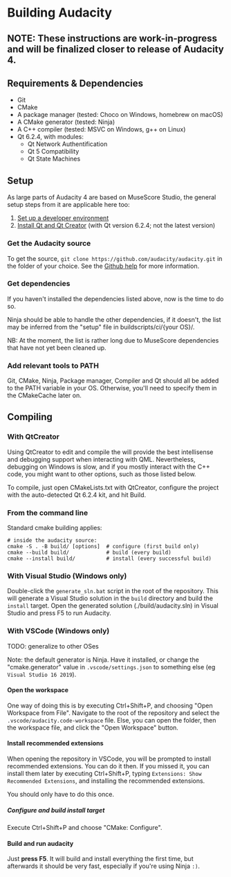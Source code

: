 # Building Audacity

## NOTE: These instructions are work-in-progress and will be finalized closer to release of Audacity 4.

## Requirements & Dependencies

* Git
* CMake
* A package manager (tested: Choco on Windows, homebrew on macOS)
* A CMake generator (tested: Ninja)
* A C++ compiler (tested: MSVC on Windows, g++ on Linux)
* Qt 6.2.4, with modules:
  * Qt Network Authentification
  * Qt 5 Compatibility
  * Qt State Machines

## Setup

As large parts of Audacity 4 are based on MuseScore Studio, the general setup steps from it are applicable here too:

1. [Set up a developer environment](https://github.com/musescore/MuseScore/wiki/Set-up-developer-environment)
2. [Install Qt and Qt Creator](https://github.com/musescore/MuseScore/wiki/Install-Qt-and-Qt-Creator) (with Qt version 6.2.4; not the latest version)

### Get the Audacity source

To get the source, `git clone https://github.com/audacity/audacity.git` in the folder of your choice. See the [Github help](https://docs.github.com/en/get-started/getting-started-with-git/about-remote-repositories) for more information. 

### Get dependencies

If you haven't installed the dependencies listed above, now is the time to do so. 

Ninja should be able to handle the other dependencies, if it doesn't, the list may be inferred from the "setup" file in buildscripts/ci/{your OS}/. 

NB: At the moment, the list is rather long due to MuseScore dependencies that have not yet been cleaned up.

### Add relevant tools to PATH

Git, CMake, Ninja, Package manager, Compiler and Qt should all be added to the PATH variable in your OS. Otherwise, you'll need to specify them in the CMakeCache later on.

## Compiling

### With QtCreator

Using QtCreator to edit and compile the will provide the best intellisense and debugging support when interacting with QML. Nevertheless, debugging on Windows is slow, and if you mostly interact with the C++ code, you might want to other options, such as those listed below.

To compile, just open CMakeLists.txt with QtCreator, configure the project with the auto-detected Qt 6.2.4 kit, and hit Build.

### From the command line

Standard cmake building applies: 

```
# inside the audacity source:
cmake -S . -B build/ [options]  # configure (first build only)
cmake --build build/            # build (every build)
cmake --install build/          # install (every successful build)
```

### With Visual Studio (Windows only)

Double-click the `generate_sln.bat` script in the root of the repository. This will generate a Visual Studio solution in the `build` directory and build the `install` target. Open the generated solution (./build/audacity.sln) in Visual Studio and press F5 to run Audacity.

### With VSCode (Windows only)

TODO: generalize to other OSes

Note: the default generator is Ninja. Have it installed, or change the "cmake.generator" value in `.vscode/settings.json` to something else (eg `Visual Studio 16 2019`).

#### Open the workspace
One way of doing this is by executing Ctrl+Shift+P, and choosing "Open Workspace from File". Navigate to the root of the repository and select the `.vscode/audacity.code-workspace` file. Else, you can open the folder, then the workspace file, and click the "Open Workspace" button.

#### Install recommended extensions
When opening the repository in VSCode, you will be prompted to install recommended extensions. You can do it then. If you missed it, you can install them later by executing Ctrl+Shift+P, typing `Extensions: Show Recommended Extensions`, and installing the recommended extensions.

You should only have to do this once.

##### Configure and build install target

Execute Ctrl+Shift+P and choose "CMake: Configure".

#### Build and run audacity

Just **press F5**. It will build and install everything the first time, but afterwards it should be very fast, especially if you're using Ninja `:)`.

